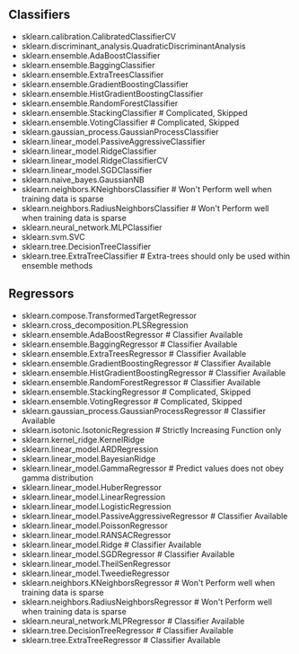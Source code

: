 ## Classifiers

* sklearn.calibration.CalibratedClassifierCV
* sklearn.discriminant_analysis.QuadraticDiscriminantAnalysis
* sklearn.ensemble.AdaBoostClassifier
* sklearn.ensemble.BaggingClassifier
* sklearn.ensemble.ExtraTreesClassifier
* sklearn.ensemble.GradientBoostingClassifier
* sklearn.ensemble.HistGradientBoostingClassifier
* sklearn.ensemble.RandomForestClassifier
* sklearn.ensemble.StackingClassifier # Complicated, Skipped
* sklearn.ensemble.VotingClassifier # Complicated, Skipped
* sklearn.gaussian_process.GaussianProcessClassifier
* sklearn.linear_model.PassiveAggressiveClassifier
* sklearn.linear_model.RidgeClassifier
* sklearn.linear_model.RidgeClassifierCV
* sklearn.linear_model.SGDClassifier
* sklearn.naive_bayes.GaussianNB
* sklearn.neighbors.KNeighborsClassifier  # Won't Perform well when training data is sparse
* sklearn.neighbors.RadiusNeighborsClassifier  # Won't Perform well when training data is sparse
* sklearn.neural_network.MLPClassifier
* sklearn.svm.SVC
* sklearn.tree.DecisionTreeClassifier
* sklearn.tree.ExtraTreeClassifier # Extra-trees should only be used within ensemble methods

## Regressors

* sklearn.compose.TransformedTargetRegressor
* sklearn.cross_decomposition.PLSRegression
* sklearn.ensemble.AdaBoostRegressor # Classifier Available
* sklearn.ensemble.BaggingRegressor # Classifier Available
* sklearn.ensemble.ExtraTreesRegressor # Classifier Available
* sklearn.ensemble.GradientBoostingRegressor # Classifier Available
* sklearn.ensemble.HistGradientBoostingRegressor # Classifier Available
* sklearn.ensemble.RandomForestRegressor # Classifier Available
* sklearn.ensemble.StackingRegressor # Complicated, Skipped
* sklearn.ensemble.VotingRegressor # Complicated, Skipped
* sklearn.gaussian_process.GaussianProcessRegressor # Classifier Available
* sklearn.isotonic.IsotonicRegression # Strictly Increasing Function only
* sklearn.kernel_ridge.KernelRidge
* sklearn.linear_model.ARDRegression
* sklearn.linear_model.BayesianRidge
* sklearn.linear_model.GammaRegressor # Predict values does not obey gamma distribution
* sklearn.linear_model.HuberRegressor
* sklearn.linear_model.LinearRegression
* sklearn.linear_model.LogisticRegression
* sklearn.linear_model.PassiveAggressiveRegressor # Classifier Available
* sklearn.linear_model.PoissonRegressor
* sklearn.linear_model.RANSACRegressor
* sklearn.linear_model.Ridge # Classifier Available
* sklearn.linear_model.SGDRegressor # Classifier Available
* sklearn.linear_model.TheilSenRegressor
* sklearn.linear_model.TweedieRegressor
* sklearn.neighbors.KNeighborsRegressor # Won't Perform well when training data is sparse
* sklearn.neighbors.RadiusNeighborsRegressor # Won't Perform well when training data is sparse
* sklearn.neural_network.MLPRegressor # Classifier Available
* sklearn.tree.DecisionTreeRegressor # Classifier Available
* sklearn.tree.ExtraTreeRegressor # Classifier Available